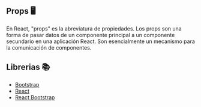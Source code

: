 ## Props  🖥️
En React, "props" es la abreviatura de propiedades. Los props son una forma de pasar datos de un componente principal a un componente secundario en una aplicación React. Son esencialmente un mecanismo para la comunicación de componentes.

## Librerias 📚
- [Bootstrap](https://getbootstrap.com/)
- [React](https://es.react.dev/)
- [React Bootstrap](https://react-bootstrap.github.io/)
